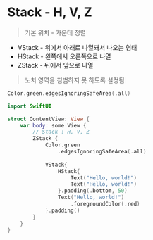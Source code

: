 # Stack - H, V, Z

> 기본 위치 - 가운데 정렬
> 
- VStack - 위에서 아래로 나열돼서 나오는 형태
- HStack - 왼쪽에서 오른쪽으로 나열
- ZStack - 뒤에서 앞으로 나열

> 노치 영역을 침범하지 못 하도록 설정됨
> 

```swift
Color.green.edgesIgnoringSafeArea(.all)
```
```swift
import SwiftUI

struct ContentView: View {
    var body: some View {
        // Stack : H, V, Z
        ZStack {
            Color.green
                .edgesIgnoringSafeArea(.all)
            
            VStack{
                HStack{
                    Text("Hello, world!")
                    Text("Hello, world!")
                }.padding(.bottom, 50)
                Text("Hello, world!")
                    .foregroundColor(.red)
            }.padding()
        }
    }
}
```